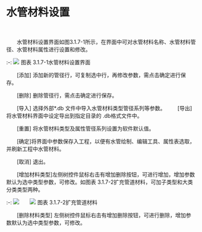 

# 水管材料设置
<br/>

&emsp;&emsp;水管材料设置界面如图3.1.7-1所示，在界面中可对水管材料名称、水管材料管径、水管材料属性进行设置和修改。
<br/>

:-: ![](images/34.png)
图表 3.1.7-1水管材料设置界面
<br/>

&emsp;&emsp;[添加] 添加新的管径行，可复制选中行，再修改参数，需点击确定进行保存。

&emsp;&emsp;[删除] 删除管径行，需点击确定进行保存。

&emsp;&emsp;[导入] 选择外部\*.db 文件中导入水管材料类型管径系列等参数。
&emsp;&emsp;[导出] 将水管材料界面中设定导出到指定目录的 .db格式文件中。

&emsp;&emsp;[重置] 将水管材料类型及属性管径系列设置为软件默认值。

&emsp;&emsp;[确定]将界面中参数保存入工程，以便有水管绘制、编辑工具、属性表选取，并刷新工程中水管材料。

&emsp;&emsp;[取消] 退出。

&emsp;&emsp;[增加材料类型]左侧树控件鼠标右击有增加删除按钮，可进行增加，增加参数默认为选中类型参数，可修改。如图表 3.1.7-2扩充管道材料，可加子类型和大类分类类型两种。
<br/>

:-: ![](images/35.png)&emsp;&emsp;![](images/36.png)
图表 3.1.7-2扩充管道材料
<br/>

&emsp;&emsp;[删除材料类型] 左侧树控件鼠标右击有增加删除按钮，可进行删除，增加参数默认为选中类型参数，可修改。